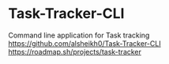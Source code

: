 # Task-Tracker-CLI
Command line application for Task tracking
https://github.com/alsheikh0/Task-Tracker-CLI
https://roadmap.sh/projects/task-tracker
